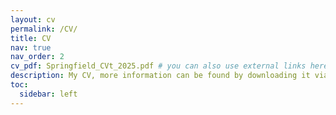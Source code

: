 ```yaml
---
layout: cv
permalink: /CV/
title: CV
nav: true
nav_order: 2
cv_pdf: Springfield_CVt_2025.pdf # you can also use external links here
description: My CV, more information can be found by downloading it via the link.
toc:
  sidebar: left
---
```

